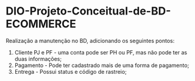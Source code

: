 # DIO-Projeto-Conceitual-de-BD-ECOMMERCE

Realização a manutenção no BD, adicionando os seguintes pontos:

1. Cliente PJ e PF - uma conta pode ser PH ou PF, mas não pode ter as duas informações;
2. Pagamento - Pode ter cadastrado mais de uma forma de pagamento;
3. Entrega - Possui status e código de rastreio;

